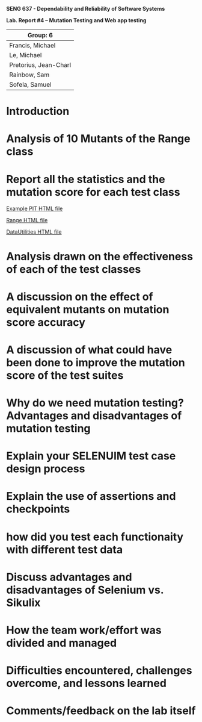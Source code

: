 **SENG 637 - Dependability and Reliability of Software Systems**

**Lab. Report \#4 – Mutation Testing and Web app testing**

| Group: 6      |
|-----------------|
| Francis, Michael                |   
| Le, Michael              |   
| Pretorius, Jean-Charl               |   
| Rainbow, Sam                |
| Sofela, Samuel                |

# Introduction


# Analysis of 10 Mutants of the Range class 

# Report all the statistics and the mutation score for each test class

[Example PIT HTML file](PIT_Summary_Example_Tests/index.html)

[Range HTML file](PIT_Summary_Range/index.html)

[DataUtilities HTML file](PIT_Summary_DataUtilities/index.html)


# Analysis drawn on the effectiveness of each of the test classes

# A discussion on the effect of equivalent mutants on mutation score accuracy

# A discussion of what could have been done to improve the mutation score of the test suites

# Why do we need mutation testing? Advantages and disadvantages of mutation testing

# Explain your SELENUIM test case design process

# Explain the use of assertions and checkpoints

# how did you test each functionaity with different test data

# Discuss advantages and disadvantages of Selenium vs. Sikulix

# How the team work/effort was divided and managed


# Difficulties encountered, challenges overcome, and lessons learned

# Comments/feedback on the lab itself
